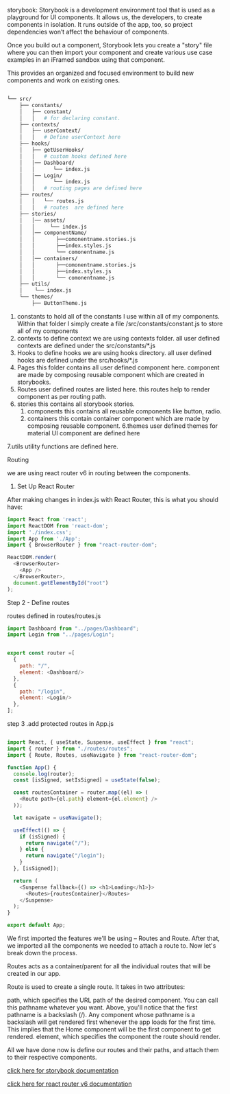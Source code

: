 

storybook: 
Storybook is a development environment tool that is used as a playground for UI components. It allows us, the developers, to create  components in isolation. It runs outside of the app, too, so project dependencies won’t affect the behaviour of components.

Once you build out a component, Storybook lets you create a "story" file where you can then import your component and create various use case examples in an iFramed sandbox using that component.

This provides an organized and focused environment to build new components and work on existing ones.


```bash

└── src/
    ├── constants/
    │   ├── constant/
    │   │   # for declaring constant.
    ├── contexts/
    │   ├── userContext/
    │   │   # Define userContext here
    ├── hooks/
    │   ├── getUserHooks/
    │   │   # custom hooks defined here	
    │   │── Dashboard/
    │   │      └── index.js
	│   │── Login/
	│	│	   └── index.js
	│   │   # routing pages are defined here
    ├── routes/
    │   │   └── routes.js
	│   │   # routes  are defined here
	├── stories/
    │   │── assets/
	│   │     └── index.js
	│   │── componentName/
    │   │ 		├──comonentname.stories.js
    │   │       ├──index.styles.js
	│   │       └── comonentname.js
	│   │── containers/
	│   │ 		├──comonentname.stories.js
	│   │       ├──index.styles.js
	│   │       └── comonentname.js
    ├── utils/
	│    └── index.js
    └── themes/
        ├── ButtonTheme.js

```

   


1. constants
	to hold all of the constants I use within all of my components. Within that folder I simply create a file /src/constants/constant.js to store all of my components
2. contexts
	to define context we are using contexts folder. all user defined contexts are defined under the src/constants/*.js
3. Hooks
	to define hooks we are using hooks directory. all user defined hooks are defined under the src/hooks/*.js
4. Pages
	this folder contains all user defined component here. component are made by composing reusable component which are created in storybooks.
4. Routes
	user defined routes are listed here.
	this routes help to render component as per routing path.
5. stories
	this contains all storybook stories.
	1. components
		this contains all reusable components like button, radio.
	2. containers
		this contain container component which are made by composing reusable component.
6.themes
	user defined themes for material UI component are defined here

7.utils
	utility functions are defined here.



Routing 

we are using react router v6 in routing between the components.

1. Set Up React Router

After making changes in index.js with React Router, this is what you should have:





```javascript
import React from 'react';
import ReactDOM from 'react-dom';
import './index.css';
import App from './App';
import { BrowserRouter } from "react-router-dom";

ReactDOM.render(
  <BrowserRouter>
    <App />
  </BrowserRouter>,
  document.getElementById("root")
);
```

Step 2 - Define routes

routes defined in routes/routes.js

```javascript
import Dashboard from "../pages/Dashboard";
import Login from "../pages/Login";


export const router =[
  {
    path: "/",
    element: <Dashboard/>
  },
  {
    path: "/login",
    element: <Login/>
  },
];
```

step 3 .add protected routes in App.js

```javascript

import React, { useState, Suspense, useEffect } from "react";
import { router } from "./routes/routes";
import { Route, Routes, useNavigate } from "react-router-dom";

function App() {
  console.log(router);
  const [isSigned, setIsSigned] = useState(false);

  const routesContainer = router.map((el) => (
    <Route path={el.path} element={el.element} />
  ));

  let navigate = useNavigate();

  useEffect(() => {
    if (isSigned) {
      return navigate("/");
    } else {
      return navigate("/login");
    }
  }, [isSigned]);

  return (
    <Suspense fallback={() => <h1>Loading</h1>}>
      <Routes>{routesContainer}</Routes>
    </Suspense>
  );
}

export default App;

```

We first imported the features we'll be using – Routes and Route. After that, we imported all the components we needed to attach a route to. Now let's break down the process.

Routes acts as a container/parent for all the individual routes that will be created in our app.

Route is used to create a single route. It takes in two attributes:

path, which specifies the URL path of the desired component. You can call this pathname whatever you want. Above, you'll notice that the first pathname is a backslash (/). Any component whose pathname is a backslash will get rendered first whenever the app loads for the first time. This implies that the Home component will be the first component to get rendered.
element, which specifies the component the route should render.

All we have done now is define our routes and their paths, and attach them to their respective components.
	
	 


[click here for storybook documentation](https://storybook.js.org/docs/ember/get-started/introduction)

[click here for react router v6 documentation](https://reactrouter.com/en/main)